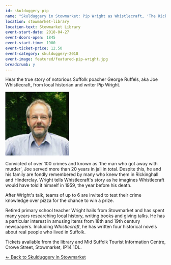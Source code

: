 ```yaml
---
id: skulduggery-pip
name: "Skulduggery in Stowmarket: Pip Wright as Whistlecraft, 'The Rickinghall Poacher', followed by crime quiz with pizza supper"
location: stowmarket-library
location-text: Stowmarket Library
event-start-date: 2018-04-27
event-doors-open: 1845
event-start-time: 1900
event-ticket-price: 12.50
event-category: skulduggery-2018
event-image: featured/featured-pip-wright.jpg
breadcrumb: y
---
```


Hear the true story of notorious Suffolk poacher George Ruffels, aka Joe Whistlecraft, from local historian and writer Pip Wright.

<img src="/images/featured/featured-pip-wright.jpg" alt="Pip Wright" class="custom-br-50 mw-40 {% include /c/img-float-right.html %}" />

Convicted of over 100 crimes and known as 'the man who got away with murder', Joe served more than 20 years in jail in total. Despite this, he and his family are fondly remembered by many who knew them in Rickinghall and Hinderclay. Wright tells Whistlecraft's story as he imagines Whistlecraft would have told it himself in 1959, the year before his death.

After Wright's talk, teams of up to 6 are invited to test their crime knowledge over pizza for the chance to win a prize.

Retired primary school teacher Wright hails from Stowmarket and has spent many years researching local history, writing books and giving talks. He has a particular interest in amusing items from 18th and 19th century newspapers. Including <cite>Whistlecraft</cite>, he has written four historical novels about real people who lived in Suffolk.

Tickets available from the library and Mid Suffolk Tourist Information Centre, Crowe Street, Stowmarket, IP14 1DL.

[&larr; Back to Skulduggery in Stowmarket](/events-activities/skulduggery-in-stowmarket/)

